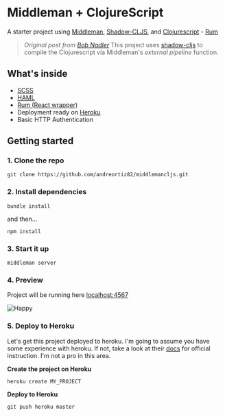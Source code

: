 # Middleman + ClojureScript

A starter project using [Middleman](http://middlemanapp.com), [Shadow-CLJS](https://github.com/thheller/shadow-cljs), and [Clojurescript](https://clojurescript.org/) -  [Rum](https://github.com/tonsky/rum)


>_Original post from [Bob Nadler](http://bobnadler.com/articles/2018/01/28/clojurescript-with-middleman-via-shadow-cljs.html)_
This project uses [shadow-cljs](https://github.com/thheller/shadow-cljs) to compile the Clojurescript via Middleman's _external pipeline_ function.

## What's inside
- [SCSS](https://sass-lang.com/)
- [HAML](http://haml.info/)
- [Rum (React wrapper)](https://github.com/tonsky/rum)
- Deployment ready on [Heroku](https://heroku.com)
- Basic HTTP Authentication

## Getting started

### 1. Clone the repo
```
git clone https://github.com/andreortiz82/middlemancljs.git
```

### 2. Install dependencies
```
bundle install
```
and then...
```
npm install
```
### 3. Start it up
```
middleman server
```

### 4. Preview
Project will be running here [localhost:4567](http://localhost:4567)

![Happy](https://media.giphy.com/media/nDSlfqf0gn5g4/giphy.gif)

### 5. Deploy to Heroku

Let's get this project deployed to heroku. I'm going to assume you have some experience with heroku. If not, take a look at their [docs](https://heroku.com/docs) for official instruction. I'm not a pro in this area.

**Create the project on Heroku**
```
heroku create MY_PROJECT
```

**Deploy to Heroku**
```
git push heroku master
```
